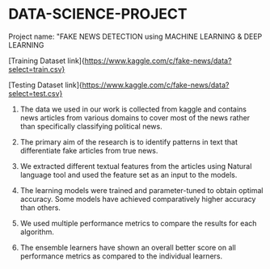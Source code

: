 # DATA-SCIENCE-PROJECT
Project name:
"FAKE NEWS DETECTION using MACHINE LEARNING & DEEP LEARNING

[Training Dataset link]{https://www.kaggle.com/c/fake-news/data?select=train.csv}


[Testing Dataset link]{https://www.kaggle.com/c/fake-news/data?select=test.csv}

1. The data we used in our work is collected from kaggle and 
   contains news articles from various domains to cover most of the news 
   rather than specifically classifying political news.

2. The primary aim of the research is to identify patterns in text that 
   differentiate fake articles from true news. 

3. We extracted different textual features from the articles 
   using Natural language tool and used the feature set as an input to the models. 

4. The learning models were trained and parameter-tuned to obtain optimal accuracy. 
   Some models have achieved comparatively higher accuracy than others. 

5. We used multiple performance metrics to compare the results for each algorithm.
 
6. The ensemble learners have shown an overall better score on all performance metrics
   as compared to the individual learners.
